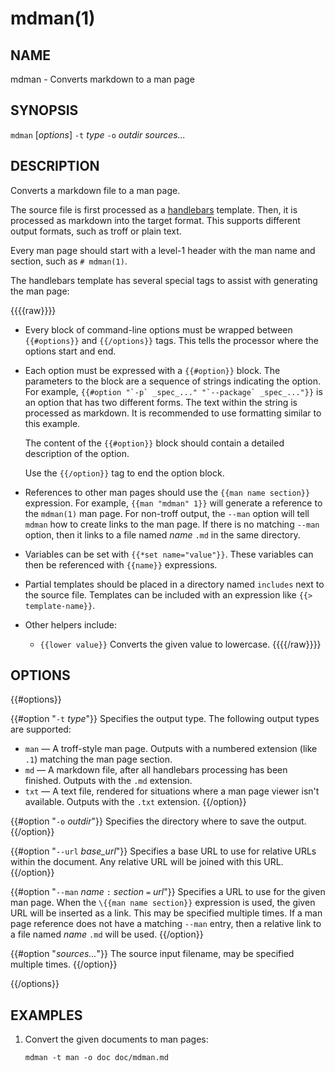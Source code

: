 # mdman(1)

## NAME

mdman - Converts markdown to a man page

## SYNOPSIS

`mdman` [_options_] `-t` _type_ `-o` _outdir_ _sources..._

## DESCRIPTION

Converts a markdown file to a man page.

The source file is first processed as a [handlebars](https://handlebarsjs.com/)
template. Then, it is processed as markdown into the target format. This
supports different output formats, such as troff or plain text.

Every man page should start with a level-1 header with the man name and section,
such as `# mdman(1)`.

The handlebars template has several special tags to assist with generating the
man page:

{{{{raw}}}}

- Every block of command-line options must be wrapped between `{{#options}}` and
  `{{/options}}` tags. This tells the processor where the options start and end.
- Each option must be expressed with a `{{#option}}` block. The parameters to
  the block are a sequence of strings indicating the option. For example,
  ``{{#option "`-p` _spec_..." "`--package` _spec_..."}}`` is an option that has
  two different forms. The text within the string is processed as markdown. It
  is recommended to use formatting similar to this example.

  The content of the `{{#option}}` block should contain a detailed description
  of the option.

  Use the `{{/option}}` tag to end the option block.
- References to other man pages should use the `{{man name section}}`
  expression. For example, `{{man "mdman" 1}}` will generate a reference to the
  `mdman(1)` man page. For non-troff output, the `--man` option will tell
  `mdman` how to create links to the man page. If there is no matching `--man`
  option, then it links to a file named _name_ `.md` in the same directory.
- Variables can be set with `{{*set name="value"}}`. These variables can then be
  referenced with `{{name}}` expressions.
- Partial templates should be placed in a directory named `includes` next to the
  source file. Templates can be included with an expression like
  `{{> template-name}}`.
- Other helpers include:
  - `{{lower value}}` Converts the given value to lowercase. {{{{/raw}}}}

## OPTIONS

{{#options}}

{{#option "`-t` _type_"}} Specifies the output type. The following output types
are supported:

- `man` — A troff-style man page. Outputs with a numbered extension (like `.1`)
  matching the man page section.
- `md` — A markdown file, after all handlebars processing has been finished.
  Outputs with the `.md` extension.
- `txt` — A text file, rendered for situations where a man page viewer isn't
  available. Outputs with the `.txt` extension. {{/option}}

{{#option "`-o` _outdir_"}} Specifies the directory where to save the output.
{{/option}}

{{#option "`--url` _base_url_"}} Specifies a base URL to use for relative URLs
within the document. Any relative URL will be joined with this URL. {{/option}}

{{#option "`--man` _name_ `:` _section_ `=` _url_"}} Specifies a URL to use for
the given man page. When the `\{{man name section}}` expression is used, the
given URL will be inserted as a link. This may be specified multiple times. If a
man page reference does not have a matching `--man` entry, then a relative link
to a file named _name_ `.md` will be used. {{/option}}

{{#option "_sources..._"}} The source input filename, may be specified multiple
times. {{/option}}

{{/options}}

## EXAMPLES

1. Convert the given documents to man pages:

       mdman -t man -o doc doc/mdman.md
